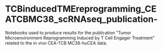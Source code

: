 # TCBinducedTMEreprogramming_CEATCBMC38_scRNAseq_publication-
Notebooks used to produce results for the publication "Tumor Microenvironment Reprogramming Induced by T Cell Engager Treatment" related to the in vivo CEA-TCB MC38-huCEA data. 
